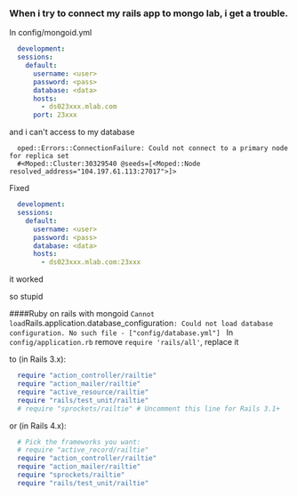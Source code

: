 ### When i try to connect my rails app to mongo lab, i get a trouble.
In config/mongoid.yml
```yaml
  development:
  sessions:
    default:
      username: <user>
      password: <pass>
      database: <data>
      hosts:
        - ds023xxx.mlab.com
      port: 23xxx
```
and i can't access to my database
```shell
  oped::Errors::ConnectionFailure: Could not connect to a primary node for replica set 
  #<Moped::Cluster:30329540 @seeds=[<Moped::Node resolved_address="104.197.61.113:27017">]>
```
Fixed
```yaml
  development:
  sessions:
    default:
      username: <user>
      password: <pass>
      database: <data>
      hosts:
        - ds023xxx.mlab.com:23xxx
```
it worked

so stupid

####Ruby on rails with mongoid
`
  Cannot load `Rails.application.database_configuration`: Could not load database configuration. No such file - ["config/database.yml"]
`
In `config/application.rb` remove `require 'rails/all'`, replace it

  to (in Rails 3.x):
  
  ```ruby
    require "action_controller/railtie"
    require "action_mailer/railtie"
    require "active_resource/railtie"
    require "rails/test_unit/railtie"
    # require "sprockets/railtie" # Uncomment this line for Rails 3.1+
  ```
  
  or (in Rails 4.x):
  
  ```ruby
    # Pick the frameworks you want:
    # require "active_record/railtie"
    require "action_controller/railtie"
    require "action_mailer/railtie"
    require "sprockets/railtie"
    require "rails/test_unit/railtie"
  ```

